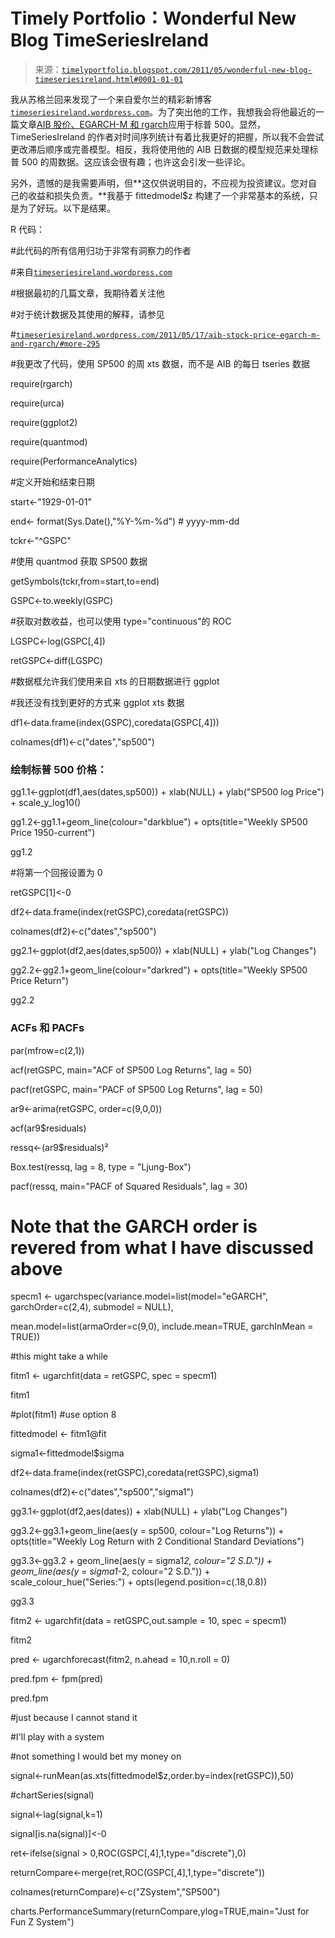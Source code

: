 <!--yml

category: 未分类

date: 2024-05-18 15:15:57

-->

# Timely Portfolio：Wonderful New Blog TimeSeriesIreland

> 来源：[`timelyportfolio.blogspot.com/2011/05/wonderful-new-blog-timeseriesireland.html#0001-01-01`](http://timelyportfolio.blogspot.com/2011/05/wonderful-new-blog-timeseriesireland.html#0001-01-01)

我从苏格兰回来发现了一个来自爱尔兰的精彩新博客[`timeseriesireland.wordpress.com`](http://timeseriesireland.wordpress.com)。为了突出他的工作，我想我会将他最近的一篇文章[AIB 股价、EGARCH-M 和 rgarch](http://timeseriesireland.wordpress.com/2011/05/17/aib-stock-price-egarch-m-and-rgarch/)应用于标普 500。显然，TimeSeriesIreland 的作者对时间序列统计有着比我更好的把握，所以我不会尝试更改滞后顺序或完善模型。相反，我将使用他的 AIB 日数据的模型规范来处理标普 500 的周数据。这应该会很有趣；也许这会引发一些评论。

另外，遗憾的是我需要声明，但**这仅供说明目的，不应视为投资建议。您对自己的收益和损失负责。**我基于 fittedmodel$z 构建了一个非常基本的系统，只是为了好玩。以下是结果。

R 代码：

#此代码的所有信用归功于非常有洞察力的作者

#来自[`timeseriesireland.wordpress.com`](http://timeseriesireland.wordpress.com)

#根据最初的几篇文章，我期待着关注他

#对于统计数据及其使用的解释，请参见

#[`timeseriesireland.wordpress.com/2011/05/17/aib-stock-price-egarch-m-and-rgarch/#more-295`](http://timeseriesireland.wordpress.com/2011/05/17/aib-stock-price-egarch-m-and-rgarch/#more-295)

#我更改了代码，使用 SP500 的周 xts 数据，而不是 AIB 的每日 tseries 数据

require(rgarch)

require(urca)

require(ggplot2)

require(quantmod)

require(PerformanceAnalytics)

#定义开始和结束日期

start<-"1929-01-01"

end<- format(Sys.Date(),"%Y-%m-%d") # yyyy-mm-dd

tckr<-"^GSPC"

#使用 quantmod 获取 SP500 数据

getSymbols(tckr,from=start,to=end)

GSPC<-to.weekly(GSPC)

#获取对数收益，也可以使用 type="continuous"的 ROC

LGSPC<-log(GSPC[,4])

retGSPC<-diff(LGSPC)

#数据框允许我们使用来自 xts 的日期数据进行 ggplot

#我还没有找到更好的方式来 ggplot xts 数据

df1<-data.frame(index(GSPC),coredata(GSPC[,4]))

colnames(df1)<-c("dates","sp500")

### 绘制标普 500 价格：

gg1.1<-ggplot(df1,aes(dates,sp500)) + xlab(NULL) + ylab("SP500 log Price") + scale_y_log10()

gg1.2<-gg1.1+geom_line(colour="darkblue") + opts(title="Weekly SP500 Price 1950-current")

gg1.2

#将第一个回报设置为 0

retGSPC[1]<-0

df2<-data.frame(index(retGSPC),coredata(retGSPC))

colnames(df2)<-c("dates","sp500")

gg2.1<-ggplot(df2,aes(dates,sp500)) + xlab(NULL) + ylab("Log Changes")

gg2.2<-gg2.1+geom_line(colour="darkred") + opts(title="Weekly SP500 Price Return")

gg2.2

### ACFs 和 PACFs

par(mfrow=c(2,1))

acf(retGSPC, main="ACF of SP500 Log Returns", lag = 50)

pacf(retGSPC, main="PACF of SP500 Log Returns", lag = 50)

ar9<-arima(retGSPC, order=c(9,0,0))

acf(ar9$residuals)

ressq<-(ar9$residuals)²

Box.test(ressq, lag = 8, type = "Ljung-Box")

pacf(ressq, main="PACF of Squared Residuals", lag = 30)

# Note that the GARCH order is revered from what I have discussed above

specm1 <- ugarchspec(variance.model=list(model="eGARCH", garchOrder=c(2,4), submodel = NULL),

mean.model=list(armaOrder=c(9,0), include.mean=TRUE, garchInMean = TRUE))

#this might take a while

fitm1 <- ugarchfit(data = retGSPC, spec = specm1)

fitm1

#plot(fitm1) #use option 8

fittedmodel <- fitm1@fit

sigma1<-fittedmodel$sigma

df2<-data.frame(index(retGSPC),coredata(retGSPC),sigma1)

colnames(df2)<-c("dates","sp500","sigma1")

gg3.1<-ggplot(df2,aes(dates)) + xlab(NULL) + ylab("Log Changes")

gg3.2<-gg3.1+geom_line(aes(y = sp500, colour="Log Returns")) + opts(title="Weekly Log Return with 2 Conditional Standard Deviations")

gg3.3<-gg3.2 + geom_line(aes(y = sigma1*2, colour="2 S.D.")) + geom_line(aes(y = sigma1*-2, colour="2 S.D.")) + scale_colour_hue("Series:") + opts(legend.position=c(.18,0.8))

gg3.3

fitm2 <- ugarchfit(data = retGSPC,out.sample = 10, spec = specm1)

fitm2

pred <- ugarchforecast(fitm2, n.ahead = 10,n.roll = 0)

pred.fpm <- fpm(pred)

pred.fpm

#just because I cannot stand it

#I'll play with a system

#not something I would bet my money on

signal<-runMean(as.xts(fittedmodel$z,order.by=index(retGSPC)),50)

#chartSeries(signal)

signal<-lag(signal,k=1)

signal[is.na(signal)]<-0

ret<-ifelse(signal > 0,ROC(GSPC[,4],1,type="discrete"),0)

returnCompare<-merge(ret,ROC(GSPC[,4],1,type="discrete"))

colnames(returnCompare)<-c("ZSystem","SP500")

charts.PerformanceSummary(returnCompare,ylog=TRUE,main="Just for Fun Z System")
